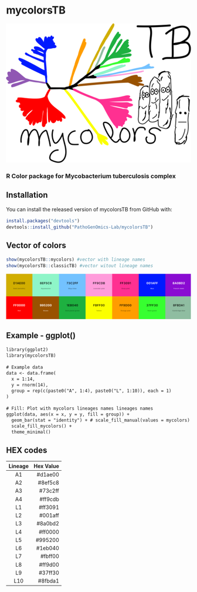 # mycolorsTB
<p align="center">
  <img src="https://github.com/PathoGenOmics-Lab/mycolorsTB/blob/main/images/mycolors.png" title="mycolors logo" style="width:650px; height: auto;">
</p>

### R Color package for Mycobacterium tuberculosis complex

## Installation
You can install the released version of mycolorsTB from GitHub
with:

``` r
install.packages("devtools")
devtools::install_github("PathoGenOmics-Lab/mycolorsTB")
```
## Vector of colors
``` r
show(mycolorsTB::mycolors) #vector with lineage names
show(mycolorsTB::classicTB) #vector witout lineage names
```
<p align="center">
  <img src="https://github.com/PathoGenOmics-Lab/mycolorsTB/blob/main/images/mycolores.png" title=mycolors palette" style="width:1000px; height: auto;">
</p>

## Example - ggplot()
```
library(ggplot2)
library(mycolorsTB)

# Example data
data <- data.frame(
  x = 1:14,
  y = rnorm(14),
  group = rep(c(paste0("A", 1:4), paste0("L", 1:10)), each = 1)
)

# Fill: Plot with mycolors lineages names lineages names
ggplot(data, aes(x = x, y = y, fill = group)) +
  geom_bar(stat = "identity") + # scale_fill_manual(values = mycolors)
  scale_fill_mycolors() +
  theme_minimal()
```

## HEX codes
| Lineage      | Hex Value  |
|:------------:|-----------:|
| A1           | #d1ae00    |
| A2           | #8ef5c8    |
| A3           | #73c2ff    |
| A4           | #ff9cdb    |
| L1           | #ff3091    |
| L2           | #001aff    |
| L3           | #8a0bd2    |
| L4           | #ff0000    |
| L5           | #995200    |
| L6           | #1eb040    |
| L7           | #fbff00    |
| L8           | #ff9d00    |
| L9           | #37ff30    |
| L10          | #8fbda1    |

